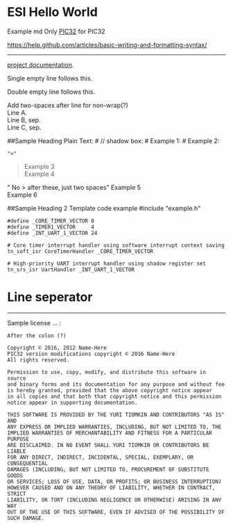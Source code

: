 ESI Hello World
==============

Example md Only [PIC32](http://www.microchip.com) for PIC32

https://help.github.com/articles/basic-writing-and-formatting-syntax/



---
 [project documentation](http://www.microchip.com/pic32 "Generic documentation").
 
 Single empty line follows this.
 
 Double empty line follows this.
 
Add two-spaces after line for non-wrap(?)  
 Line A.  
 Line B, sep.  
 Line C, sep.  
 

##Sample Heading 
Plain Text:
    # // shadow box:
    # Example 1:
    # Example 2:
    
    ">"
> Example 3  
> Example 4  

" No > after these, just two spaces"
Example 5  
Example 6  
    

##Sample Heading 2
Template code example
    #include "example.h"
    
    #define _CORE_TIMER_VECTOR 0
    #define _TIMER1_VECTOR     4
    #define _INT_UART_1_VECTOR 24
    
    # Core timer interrupt handler using software interrupt context saving
    tn_soft_isr CoreTimerHandler _CORE_TIMER_VECTOR
    
    # High-priority UART interrupt handler using shadow register set
    tn_srs_isr UartHandler _INT_UART_1_VECTOR

# Line seperator
 
---

Sample license ... :

    After the colon (?)

    Copyright © 2016, 2012 Name-Here
    PIC32 version modifications copyright © 2016 Name-Here
    All rights reserved.

    Permission to use, copy, modify, and distribute this software in source
    and binary forms and its documentation for any purpose and without fee
    is hereby granted, provided that the above copyright notice appear
    in all copies and that both that copyright notice and this permission
    notice appear in supporting documentation.

    THIS SOFTWARE IS PROVIDED BY THE YURI TIOMKIN AND CONTRIBUTORS "AS IS" AND
    ANY EXPRESS OR IMPLIED WARRANTIES, INCLUDING, BUT NOT LIMITED TO, THE
    IMPLIED WARRANTIES OF MERCHANTABILITY AND FITNESS FOR A PARTICULAR PURPOSE
    ARE DISCLAIMED. IN NO EVENT SHALL YURI TIOMKIN OR CONTRIBUTORS BE LIABLE
    FOR ANY DIRECT, INDIRECT, INCIDENTAL, SPECIAL, EXEMPLARY, OR CONSEQUENTIAL
    DAMAGES (INCLUDING, BUT NOT LIMITED TO, PROCUREMENT OF SUBSTITUTE GOODS
    OR SERVICES; LOSS OF USE, DATA, OR PROFITS; OR BUSINESS INTERRUPTION)
    HOWEVER CAUSED AND ON ANY THEORY OF LIABILITY, WHETHER IN CONTRACT, STRICT
    LIABILITY, OR TORT (INCLUDING NEGLIGENCE OR OTHERWISE) ARISING IN ANY WAY
    OUT OF THE USE OF THIS SOFTWARE, EVEN IF ADVISED OF THE POSSIBILITY OF
    SUCH DAMAGE.
